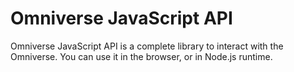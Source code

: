 # Omniverse JavaScript API

Omniverse JavaScript API is a complete library to interact with the Omniverse. You can use it in the browser, or in Node.js runtime.
